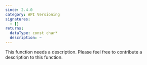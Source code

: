 ```yaml
---
since: 2.4.0
category: API Versioning
signatures:
  - []
returns:
  dataType: const char*
  description: ~
---
```


This function needs a description. Please feel free to contribute a description to this function.
